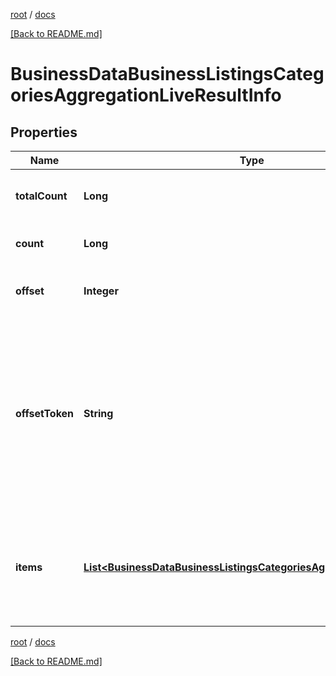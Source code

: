 [root](./../ "root") / [docs](./ "docs")

[[Back to README.md]](./../README.md "[Back to README.md]")

# BusinessDataBusinessListingsCategoriesAggregationLiveResultInfo

## Properties

| Name | Type | Description | Notes |
|------------ | ------------- | ------------- | -------------|
|**totalCount** | **Long** | total number of results in our database relevant to your request |  [optional] |
|**count** | **Long** | item types the number of items in the items array |  [optional] |
|**offset** | **Integer** | offset in the results array of returned categories |  [optional] |
|**offsetToken** | **String** | token for subsequent requests by specifying the unique offset_token when setting a new task, you will get the subsequent results of the initial task; offset_token values are unique for each subsequent task |  [optional] |
|**items** | [**List&lt;BusinessDataBusinessListingsCategoriesAggregationLiveItem&gt;**](BusinessDataBusinessListingsCategoriesAggregationLiveItem.md) | encountered item types types of search engine results encountered in the items array; possible item types: business_category |  [optional] |

[root](./../ "root") / [docs](./ "docs")

[[Back to README.md]](./../README.md "[Back to README.md]")
